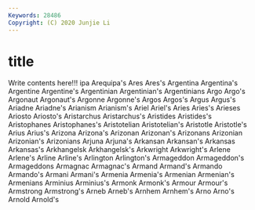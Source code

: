 ```yaml
---
Keywords: 28486
Copyright: (C) 2020 Junjie Li
---
```


# title

Write contents here!!!
ipa 
Arequipa's
Ares 
Ares's 
Argentina 
Argentina's 
Argentine 
Argentine's 
Argentinian 
Argentinian's 
Argentinians 
Argo
Argo's 
Argonaut 
Argonaut's 
Argonne 
Argonne's 
Argos 
Argos's 
Argus 
Argus's 
Ariadne
Ariadne's 
Arianism 
Arianism's 
Ariel 
Ariel's 
Aries 
Aries's 
Arieses 
Ariosto 
Ariosto's
Aristarchus 
Aristarchus's 
Aristides 
Aristides's 
Aristophanes 
Aristophanes's 
Aristotelian 
Aristotelian's 
Aristotle 
Aristotle's
Arius 
Arius's 
Arizona 
Arizona's 
Arizonan 
Arizonan's 
Arizonans 
Arizonian 
Arizonian's 
Arizonians
Arjuna 
Arjuna's 
Arkansan 
Arkansan's 
Arkansas 
Arkansas's 
Arkhangelsk 
Arkhangelsk's 
Arkwright 
Arkwright's
Arlene 
Arlene's 
Arline 
Arline's 
Arlington 
Arlington's 
Armageddon 
Armageddon's 
Armageddons 
Armagnac
Armagnac's 
Armand 
Armand's 
Armando 
Armando's 
Armani 
Armani's 
Armenia 
Armenia's 
Armenian
Armenian's 
Armenians 
Arminius 
Arminius's 
Armonk 
Armonk's 
Armour 
Armour's 
Armstrong 
Armstrong's
Arneb 
Arneb's 
Arnhem 
Arnhem's 
Arno 
Arno's 
Arnold 
Arnold's 
